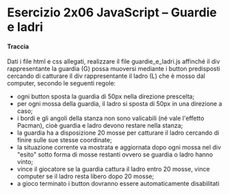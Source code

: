 # Esercizio 2x06 JavaScript – Guardie e ladri
#### Traccia
Dati i file html e css allegati, realizzare il file guardie_e_ladri.js affinché il div rappresentante
la guardia (G) possa muoversi mediante i button predisposti cercando di catturare il div
rappresentante il ladro (L) che è mosso dal computer, secondo le seguenti regole:
* ogni button sposta la guardia di 50px nella direzione prescelta;
* per ogni mossa della guardia, il ladro si sposta di 50px in una direzione a caso;
* i bordi e gli angoli della stanza non sono valicabili (né vale l'effetto Pacman), cioè
guardia e ladro devono restare nella stanza;
* la guardia ha a disposizione 20 mosse per catturare il ladro cercando di finire sulle
sue stesse coordinate;
* la situazione corrente va mostrata e aggiornata dopo ogni mossa nel div "esito" sotto
forma di mosse restanti ovvero se guardia o ladro hanno vinto;
* vince il giocatore se la guardia cattura il ladro entro 20 mosse, vince computer se il
ladro resta libero dopo 20 mosse;
* a gioco terminato i button dovranno essere automaticamente disabilitati
